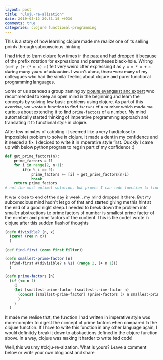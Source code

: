 ```yaml
---
layout: post
title: "Cloju-re-alization"
date: 2019-02-13 20:22:19 +0530
comments: true
categories: clojure functional-programming
---
```


This is a story of how learning clojure made me realize one of its selling points through subconscious thinking.

I had tried to learn clojure few times in the past and had dropped it because of the prefix notation for expressions and parentheses black-hole. Writing `(def y (+ (* m x) c)` felt very weird after expressing it as `y = m * x + c` during many years of education. I wasn't alone, there were many of my colleagues who had the similar feeling about clojure and purer functional programming languages.

<!-- More -->

Some of us attended a group training by [clojure evangelist and expert](https://www.linkedin.com/in/rjaju/) who recommended to keep an open mind in the beginning and learn the concepts by solving few basic problems using clojure. As part of this exercise, we wrote a function to find `factors` of a number which made me curious about extending it to find `prime-factors` of a number. My mind automatically started thinking of imperative programming approach and translating it to functional style in clojure.

After few minutes of dabbling, it seemed like a very hard(close to impossible) problem to solve in clojure. It made a dent in my confidence and it needed a fix. I decided to write it in imperative style first. Quickly I came up with below python program to regain part of my confidence :)

```python
def get_prime_factors(n):
    prime_factors = []
    for i in range(2, n+1):
        if(n % i == 0):
            prime_factors += [i] + get_prime_factors(n/i)
            break
    return prime_factors
# not the most optimal solution, but proved I can code function to find prime factors :)
```

It was close to end of the day(& week), my mind dropped it there. But my subconscious mind hadn't let go of that and started giving me this hint at the end of a good night sleep. I needed to break down the problem into smaller abstractions i.e prime factors of number is smallest prime factor of the number and prime factors of the quotient. This is the code I wrote in clojure after this sudden flash of thoughts

```clojure
(defn divisible? [n, x]
  (zero? (rem n x))
  )

(def find-first (comp first filter))

(defn smallest-prime-factor [n]
  (find-first #(divisible? n %1) (range 2, (+ n 1)))
  )

(defn prime-factors [n]
  (if (<= n 1)
    ()
    (let [smallest-prime-factor (smallest-prime-factor n)]
      (concat [smallest-prime-factor] (prime-factors (/ n smallest-prime-factor)) )
      )
    )
  )
```

It made me realise that, the function I had written in imperative style was more complex to digest the concept of prime factors when compared to the clojure function. If I have to write this function in any other language again, I would definitely break it down to abstractions defined in the clojure function above. In a way, clojure was making it harder to write bad code!

Well, this was my #cloju-re-alization. What is yours? Leave a comment below or write your own blog post and share